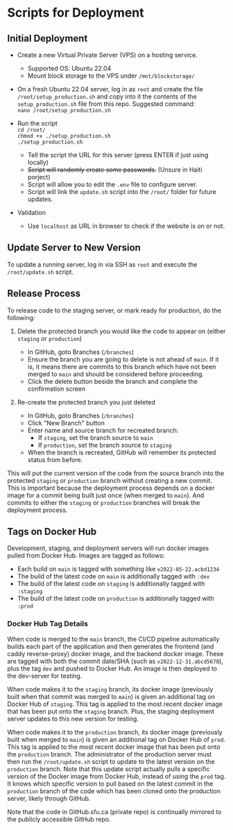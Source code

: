 # Scripts for Deployment

## Initial Deployment

- Create a new Virtual Private Server (VPS) on a hosting service.

  - Supported OS: Ubuntu 22.04
  - Mount block storage to the VPS under `/mnt/blockstorage/`

- On a fresh Ubuntu 22.04 server, log in as `root` and create the file `/root/setup_production.sh`
  and copy into it the contents of the `setup_production.sh` file from this repo. Suggested
  command:  
  `nano /root/setup_production.sh`
- Run the script  
  `cd /root/`  
  `chmod +x ./setup_production.sh`  
  `./setup_production.sh`
  - Tell the script the URL for this server (press ENTER if just using locally)
  - ~~Script will randomly create some passwords.~~ (Unsure in Haiti porject)
  - Script will allow you to edit the `.env` file to configure server.
  - Script will link the `update.sh` script into the `/root/` folder for future updates.
- Validation
  - Use `localhost` as URL in browser to check if the website is on or not.

## Update Server to New Version

To update a running server, log in via SSH as `root` and execute the `/root/update.sh` script.

## Release Process

To release code to the staging server, or mark ready for production, do the following:

1. Delete the protected branch you would like the code to appear on (either `staging` or
   `production`)

   - In GitHub, goto Branches (`/branches`)
   - Ensure the branch you are going to delete is not ahead of `main`. If it is, it means there are
     commits to this branch which have not been merged to `main` and should be considered before
     proceeding.
   - Click the delete button beside the branch and complete the confirmation screen

2. Re-create the protected branch you just deleted
   - In GitHub, goto Branches (`/branches`)
   - Click "New Branch" button
   - Enter name and source branch for recreated branch:
     - If `staging`, set the branch source to `main`
     - If `production`, set the branch source to `staging`
   - When the branch is recreated, GitHub will remember its protected status from before.

This will put the current version of the code from the source branch into the protected `staging` or
`production` branch without creating a new commit. This is important because the deployment process
depends on a docker image for a commit being built just once (when merged to `main`). And commits to
either the `staging` or `production` branches will break the deployment process.

## Tags on Docker Hub

Development, staging, and deployment servers will run docker images pulled from Docker Hub. Images
are tagged as follows:

- Each build on `main` is tagged with something like `v2022-05-22.acbd1234`
- The build of the latest code on `main` is additionally tagged with `:dev`
- The build of the latest code on `staging` is additionally tagged with `:staging`
- The build of the latest code on `production` is additionally tagged with `:prod`

### Docker Hub Tag Details

When code is merged to the `main` branch, the CI/CD pipeline automatically builds each part of the
application and then generates the frontend (and caddy reverse-proxy) docker image, and the backend
docker image. These are tagged with both the commit date/SHA (such as `v2022-12-31.abcd5678`), plus
the tag `dev` and pushed to Docker Hub. An image is then deployed to the dev-server for testing.

When code makes it to the `staging` branch, its docker image (previously built when that commit was
merged to `main`) is given an additional tag on Docker Hub of `staging`. This tag is applied to the
most recent docker image that has been put onto the `staging` branch. Plus, the staging deployment
server updates to this new version for testing.

When code makes it to the `production` branch, its docker image (previously built when merged to
`main`) is given an additional tag on Docker Hub of `prod`. This tag is applied to the most recent
docker image that has been put onto the `production` branch. The administrator of the production
server must then run the `/root/update.sh` script to update to the latest version on the
`production` branch. Note that this update script actually pulls a specific version of the Docker
image from Docker Hub, instead of using the `prod` tag. It knows which specific version to pull
based on the latest commit in the `production` branch of the code which has been cloned onto the
production server, likely through GitHub.

Note that the code in GitHub.sfu.ca (private repo) is continually mirrored to the publicly
accessible GitHub repo.
